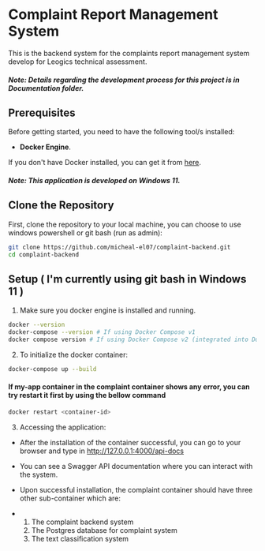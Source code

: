  # Complaint Report Management System

This is the backend system for the complaints report management system develop for Leogics technical assessment.
##### Note: Details regarding the development process for this project is in Documentation folder.

## Prerequisites

Before getting started, you need to have the following tool/s installed:

- **Docker Engine**.

If you don't have Docker installed, you can get it from [here](https://docs.docker.com/get-started/get-docker/).

##### Note: This application is developed on Windows 11.


## Clone the Repository

First, clone the repository to your local machine, you can choose to use windows powershell or git bash (run as admin):

```bash
git clone https://github.com/micheal-el07/complaint-backend.git
cd complaint-backend
```

## Setup ( I'm currently using git bash in Windows 11 )
1. Make sure you docker engine is installed and running.

```bash
docker --version
docker-compose --version # If using Docker Compose v1
docker compose version # If using Docker Compose v2 (integrated into Docker) 
```

2. To initialize the docker container:
   
```bash
docker-compose up --build
```

#### If my-app container in the complaint container shows any error, you can try restart it first by using the bellow command
```bash
docker restart <container-id>
```

3. Accessing the application:
   
- After the installation of the container successful, you can go to your browser and type in http://127.0.0.1:4000/api-docs
- You can see a Swagger API documentation where you can interact with the system.
 
- Upon successful installation, the complaint container should have three other sub-container which are:
- 1. The complaint backend system
  2. The Postgres database for complaint system
  3. The text classification system 




